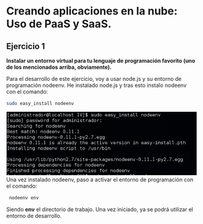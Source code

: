 Creando aplicaciones en la nube: Uso de PaaS y SaaS.
====================================================================

Ejercicio 1
-----------

**Instalar un entorno virtual para tu lenguaje de programación favorito (uno de los mencionados arriba, obviamente).**

Para el desarrollo de este ejercicio, voy a usar node.js y su entorno de programación nodeenv.
He instalado node.js y tras esto instalo nodeenv con el comando:
```bash
sudo easy_install nodeenv
```
![EJ1_1.png](./capturas/t2/EJ1_1.png)
Una vez instalado nodeenv, paso a activar el entorno de programación con el comando:
```bash
 nodeenv env
 ```
Siendo **env** el directorio de trabajo. Una vez iniciado, ya se podrá utilizar el entorno de desarrollo.
